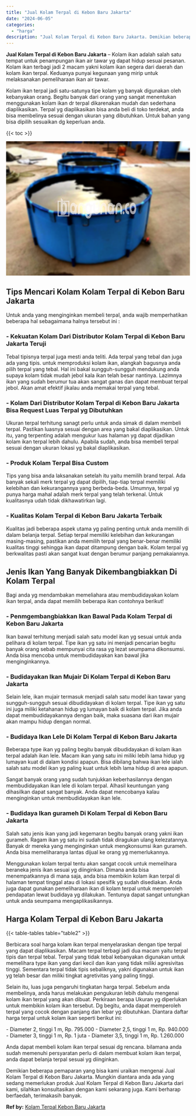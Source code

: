```yaml
---
title: "Jual Kolam Terpal di Kebon Baru Jakarta"
date: "2024-06-05"
categories: 
  - "harga"
description: "Jual Kolam Terpal di Kebon Baru Jakarta. Demikian beberapa pemaparan yang bisa kami uraikan mengenai Jual Kolam Terpal di Kebon Baru Jakarta. Mungkin diantar..."
---
```


**Jual Kolam Terpal di Kebon Baru Jakarta** – Kolam ikan adalah salah satu tempat untuk penampungan ikan air tawar yg dapat hidup sesuai pesanan. Kolam ikan terbagi jadi 2 macam yakni kolam ikan segera dari daerah dan kolam ikan terpal. Keduanya punyai kegunaan yang mirip untuk melaksanakan pemeliharaan ikan air tawar.

Kolam ikan terpal jadi satu-satunya tipe kolam yg banyak digunakan oleh kebanyakan orang. Begitu banyak dari orang yang sangat menentukan menggunakan kolam ikan dr terpal dikarenakan mudah dan sederhana diaplikasikan. Terpal yg diaplikasikan bisa anda beli di toko terdekat, anda bisa membelinya sesuai dengan ukuran yang dibutuhkan. Untuk bahan yang bisa dipilih sesuaikan dg keperluan anda.

{{< toc >}}

![Jual Kolam Terpal di Kebon Baru Jakarta](/images/jual-kolam-terpal-18.png)

## Tips Mencari Kolam Kolam Terpal di Kebon Baru Jakarta

Untuk anda yang menginginkan membeli terpal, anda wajib memperhatikan beberapa hal sebagaimana halnya tersebut ini :

### \- Kekuatan Kolam Dari Distributor Kolam Terpal di Kebon Baru Jakarta Teruji

Tebal tipisnya terpal juga mesti anda teliti. Ada terpal yang tebal dan juga ada yang tipis. untuk memproduksi kolam ikan, alangkah bagusnya anda pilih terpal yang tebal. Hal ini bakal sungguh-sungguh mendukung anda supaya kolam tidak mudah jebol kala ikan telah besar nantinya. Lazimnya ikan yang sudah berumur tua akan sangat ganas dan dapat membuat terpal jebol. Akan amat efektif jikalau anda memakai terpal yang tebal.

### \- Kolam Dari Distributor Kolam Terpal di Kebon Baru Jakarta Bisa Request Luas Terpal yg Dibutuhkan

Ukuran terpal terhitung sanagt perlu untuk anda simak di dalam membeli terpal. Pastikan luasnya sesuai dengan area yang bakal diaplikasikan. Untuk itu, yang terpenting adalah mengukur luas halaman yg dapat dijadikan kolam ikan terpal lebih dahulu. Apabila sudah, anda bisa membeli terpal sesuai dengan ukuran lokasi yg bakal diaplikasikan.

### \- Produk Kolam Terpal Bisa Custom

Tips yang bisa anda laksanakan setelah itu yaitu memilih brand terpal. Ada banyak sekali merk terpal yg dapat dipilih, tiap-tiap terpal memiliki kelebihan dan kekurangannya yang berbeda-beda. Umumnya, terpal yg punya harga mahal adalah merk terpal yang telah terkenal. Untuk kualitasnya udah tidak dikhawatirkan lagi.

### \- Kualitas Kolam Terpal di Kebon Baru Jakarta Terbaik

Kualitas jadi beberapa aspek utama yg paling penting untuk anda memilih di dalam belanja terpal. Setiap terpal memiliki kelebihan dan kekurangan masing-masing, pastikan anda memilih terpal yang benar-benar memiliki kualitas tinggi sehingga ikan dapat ditampung dengan baik. Kolam terpal yg berkwalitas pasti akan sangat kuat dengan berumur panjang pemakaiannya.

## Jenis Ikan Yang Banyak Dikembangbiakkan Di Kolam Terpal

Bagi anda yg mendambakan memeliahara atau membudidayakan kolam ikan terpal, anda dapat memilih beberapa ikan contohnya berikut!

### \- Penmgembangbiakkan Ikan Bawal Pada Kolam Terpal di Kebon Baru Jakarta

Ikan bawal terhitung menjadi salah satu model ikan yg sesuai untuk anda pelihara di kolam terpal. Tipe ikan yg satu ini menjadi pencarian begitu banyak orang sebab mempunyai cita rasa yg lezat seumpama dikonsumsi. Anda bisa mencoba untuk membudidayakan kan bawal jika menginginkannya.

### \- Budidayakan Ikan Mujair Di Kolam Terpal di Kebon Baru Jakarta

Selain lele, ikan mujair termasuk menjadi salah satu model ikan tawar yang sungguh-sungguh sesuai dibudidayakan di kolam terpal. Tipe ikan yg satu ini juga miliki ketahanan hidup yg lumayan baik di kolam terpal. Jika anda dapat membudidayakannya dengan baik, maka suasana dari ikan mujair akan mampu hidup dengan normal.

### \- Budidaya Ikan Lele Di Kolam Terpal di Kebon Baru Jakarta

Beberapa type ikan yg paling begitu banyak dibudidayakan di kolam ikan terpal adalah ikan lele. Macam ikan yang satu ini miliki lebih lama hidup yg lumayan kuat di dalam kondisi apapun. Bisa dibilang bahwa ikan lele ialah salah satu model ikan yg paling kuat untuk lebih lama hidup di area apapun.

Sangat banyak orang yang sudah tunjukkan keberhasilannya dengan membudidayakan ikan lele di kolam terpal. Alhasil keuntungan yang dihasilkan dapat sangat banyak. Anda dapat mencobanya kalau menginginkan untuk membudidayakan ikan lele.

### \- Budidaya Ikan gurameh Di Kolam Terpal di Kebon Baru Jakarta

Salah satu jenis ikan yang jadi kegemaran begitu banyak orang yakni ikan gurameh. Ragam ikan yg satu ini sudah tidak diragukan ulang kelezatannya. Banyak dr mereka yang menginginkan untuk mengkonsumsi ikan gurameh. Anda bisa memeliharanya lantas dijual ke orang yg memerlukannya.

Menggunakan kolam terpal tentu akan sangat cocok untuk memelihara beraneka jenis ikan sesuai yg diinginkan. Dimana anda bisa menempatkannya di mana saja, anda bisa membikin kolam ikan terpal di halaman tempat tinggal atau di lokasi spesifik yg sudah disediakan. Anda juga dapat gunakan pemeliharaan ikan di kolam terpal untuk memperoleh pendapatan lewat budidaya yg dilakukan. Tentunya dapat sangat untungkan untuk anda seumpama mengaplikasikannya.

## Harga Kolam Terpal di Kebon Baru Jakarta

{{< table-tables table="table2" >}}

Berbicara soal harga kolam ikan terpal menyelaraskan dengan tipe terpal yang dapat diaplikasikan. Macam terpal terbagi jadi dua macam yaitu terpal tipis dan terpal tebal. Terpal yang tidak tebal kebanyakan digunakan untuk memelihara type ikan yang dari kecil dan ikan yang tidak miliki agresivitas tinggi. Sementara terpal tidak tipis sebaliknya, yakni digunakan untuk ikan yg telah besar dan miliki tingkat agretivitas yang paling tinggi.

Selain itu, luas juga pengaruhi tingkatan harga terpal. Sebelum anda membelinya, anda harus melakukan pengukuran lebih dahulu mengenai kolam ikan terpal yang akan dibuat. Perkiraan berapa Ukuran yg diperlukan untuk membikin kolam ikan tersebut. Dg begitu, anda dapat memperoleh terpal yang cocok dengan panjang dan lebar yg dibutuhkan. Diantara daftar harga terpal untuk kolam ikan seperti berikut ini:

\- Diameter 2, tinggi 1 m, Rp. 795.000 - Diameter 2,5, tinggi 1 m, Rp. 940.000 - Diameter 3, tinggi 1 m, Rp. 1 juta - Diameter 3,5, tinggi 1 m, Rp. 1.260.000

Anda dapat membeli kolam ikan terpal sesuai dg rencana. bilamana anda sudah memenuhi persyaratan perlu di dalam membuat kolam ikan terpal, anda dapat belanja terpal sesuai yg diinginkan.

Demikian beberapa pemaparan yang bisa kami uraikan mengenai Jual Kolam Terpal di Kebon Baru Jakarta. Mungkin diantara anda ada yang sedang memerlukan produk Jual Kolam Terpal di Kebon Baru Jakarta dari kami, silahkan konsultasikan dengan kami sekarang juga. Kami berharap berfaedah, terimakasih banyak.

**Ref by:** [Kolam Terpal Kebon Baru Jakarta](https://id.wikipedia.org/wiki/Kolam)
